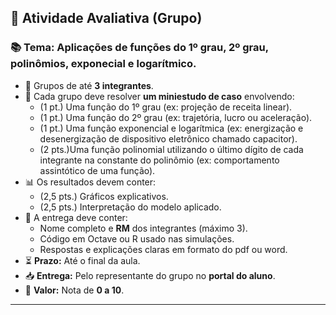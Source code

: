 ## 📌 Atividade Avaliativa (Grupo)

### 📚 Tema: Aplicações de funções do 1º grau, 2º grau, polinômios, exponecial e logarítmico.

- 👥 Grupos de até **3 integrantes**.
- 🧠 Cada grupo deve resolver **um miniestudo de caso** envolvendo:
  - (1 pt.) Uma função do 1º grau (ex: projeção de receita linear).
  - (1 pt.) Uma função do 2º grau (ex: trajetória, lucro ou aceleração).
  - (1 pt.) Uma função exponencial e logarítmica (ex: energização e desenergização de dispositivo eletrônico chamado capacitor).
  - (2 pts.)Uma função polinomial utilizando o último dígito de cada integrante na constante do polinômio (ex: comportamento assintótico de uma função).
- 📊 Os resultados devem conter:
  - (2,5 pts.) Gráficos explicativos.
  - (2,5 pts.) Interpretação do modelo aplicado.
- 📝 A entrega deve conter:
  - Nome completo e **RM** dos integrantes (máximo 3).
  - Código em Octave ou R usado nas simulações.
  - Respostas e explicações claras em formato do pdf ou word.
- ⏳ **Prazo:** Até o final da aula.
- 📥 **Entrega:** Pelo representante do grupo no **portal do aluno**.
- 🧮 **Valor:** Nota de **0 a 10**.

---

